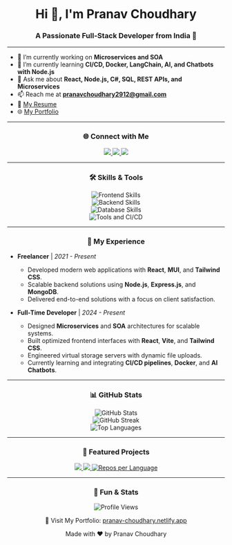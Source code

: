 <!-- Profile Header -->
<h1 align="center">Hi 👋, I'm Pranav Choudhary</h1>
<h3 align="center">A Passionate Full-Stack Developer from India 🚀</h3>

---

<!-- Quick Info Section -->
- 🔭 I’m currently working on **Microservices and SOA**
- 🌱 I’m currently learning **CI/CD, Docker, LangChain, AI, and Chatbots with Node.js**
- 💬 Ask me about **React, Node.js, C#, SQL, REST APIs, and Microservices**
- 📫 Reach me at **pranavchoudhary2912@gmail.com**
- 📄 [My Resume](https://drive.google.com/file/d/1UX0w_08w8OLWudLiKc9jFQQheH03-9Lc/view)
- 🌐 [My Portfolio](https://pranav-choudhary.netlify.app/)

---

<!-- Connect Section -->
<h3 align="center">🌐 Connect with Me</h3>
<p align="center">
  <a href="https://www.linkedin.com/in/pranav-choudhary-504971227" target="_blank">
    <img src="https://img.shields.io/badge/LinkedIn-blue?logo=linkedin&logoColor=white" />
  </a>
  <a href="https://instagram.com/pranavchoudhary2001?igshid=mzrlodbinwflza==" target="_blank">
    <img src="https://img.shields.io/badge/Instagram-pink?logo=instagram&logoColor=white" />
  </a>
  <a href="mailto:pranavchoudhary2912@gmail.com" target="_blank">
    <img src="https://img.shields.io/badge/Email-red?logo=gmail&logoColor=white" />
  </a>
</p>

---

<!-- Skills Section -->
<h3 align="center">🛠️ Skills & Tools</h3>
<p align="center">
  <!-- Frontend -->
  <img src="https://skillicons.dev/icons?i=html,css,js,react,redux,bootstrap,sass,tailwind" alt="Frontend Skills" />
  <br/>
  <!-- Backend -->
  <img src="https://skillicons.dev/icons?i=nodejs,express,dotnet,cs,docker" alt="Backend Skills" />
  <br/>
  <!-- Databases & Other -->
  <img src="https://skillicons.dev/icons?i=mongodb,mysql,sqlite,graphql" alt="Database Skills" />
  <br/>
  <!-- Tools -->
  <img src="https://skillicons.dev/icons?i=git,github,azure,linux,jenkins,postman" alt="Tools and CI/CD" />
</p>

---

<!-- Experience Section -->
<h3 align="center">💼 My Experience</h3>

- **Freelancer** | *2021 - Present*  
   - Developed modern web applications with **React**, **MUI**, and **Tailwind CSS**.  
   - Scalable backend solutions using **Node.js**, **Express.js**, and **MongoDB**.  
   - Delivered end-to-end solutions with a focus on client satisfaction.

- **Full-Time Developer** | *2024 - Present*  
   - Designed **Microservices** and **SOA** architectures for scalable systems.  
   - Built optimized frontend interfaces with **React**, **Vite**, and **Tailwind CSS**.  
   - Engineered virtual storage servers with dynamic file uploads.  
   - Currently learning and integrating **CI/CD pipelines**, **Docker**, and **AI Chatbots**.

---

<!-- GitHub Stats -->
<h3 align="center">📊 GitHub Stats</h3>
<p align="center">
  <img src="https://github-readme-stats.vercel.app/api?username=pranav-29&show_icons=true&theme=react&count_private=true" alt="GitHub Stats" />
  <br/>
  <img src="https://github-readme-streak-stats.herokuapp.com/?user=pranav-29&theme=react" alt="GitHub Streak" />
  <br/>
  <img src="https://github-readme-stats.vercel.app/api/top-langs/?username=pranav-29&layout=compact&theme=react" alt="Top Languages" />
</p>

---

<!-- GitHub Repositories Carousel -->
<h3 align="center">🚀 Featured Projects</h3>
<p align="center">
  <!-- Placeholder for Projects -->
  <a href="https://github.com/pranav-29/project1" target="_blank">
    <img src="https://github-readme-stats.vercel.app/api/pin/?username=pranav-29&repo=project1&theme=react" />
  </a>
  <a href="https://github.com/pranav-29/project2" target="_blank">
    <img src="https://github-readme-stats.vercel.app/api/pin/?username=pranav-29&repo=project2&theme=react" />
  </a>
  <a href="https://github.com/pranav-29?tab=repositories" target="_blank">
    <img src="https://github-profile-summary-cards.vercel.app/api/cards/repos-per-language?username=pranav-29&theme=vue" alt="Repos per Language" />
  </a>
</p>

---

<!-- Fun & Interaction -->
<h3 align="center">🎉 Fun & Stats</h3>
<p align="center">
  <img src="https://komarev.com/ghpvc/?username=pranav-29&label=Profile%20Views&color=blue&style=flat" alt="Profile Views" />
</p>

<p align="center">🚀 Visit My Portfolio: <a href="https://pranav-choudhary.netlify.app/">pranav-choudhary.netlify.app</a></p>
<p align="center">Made with ❤️ by Pranav Choudhary</p>
